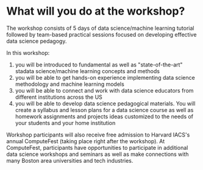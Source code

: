 # What will you do at the workshop?
The workshop consists of 5 days of data science/machine learning tutorial followed by team-based practical sessions focused on developing effective data science pedagogy. 

In this workshop:
1.  you will be introduced to fundamental as well as "state-of-the-art" stadata science/machine learning concepts and methods
2.  you will be able to get hands-on experience implementing data science methodology and machine learning models
3.  you will be able to connect and work with data science educators from different institutions across the US
4.  you will be able to develop data science pedagogical materials. You will create a syllabus and lesson plans for a data science course as well as homework assignments and projects ideas customized to the needs of your students and your home institution 

Workshop participants will also receive free admission to Harvard IACS's annual ComputeFest (taking place right after the workshop). At ComputeFest, participants have opportunities to participate in additional data science workshops and seminars as well as make connections with many Boston area universities and tech industries. 

